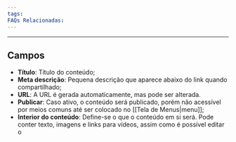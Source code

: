 ```yaml
---
tags:
FAQs Relacionadas:
---
```

---
## Campos

- **Título**: Título do conteúdo;
- **Meta descrição**: Pequena descrição que aparece abaixo do link quando compartilhado;
- **URL**: A URL é gerada automaticamente, mas pode ser alterada.
- **Publicar**: Caso ativo, o conteúdo será publicado, porém não acessível por meios comuns até ser colocado no [[Tela de Menus|menu]];
- **Interior do conteúdo**: Define-se o que o conteúdo em si será. Pode conter texto, imagens e links para vídeos, assim como é possível editar o